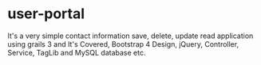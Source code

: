 # user-portal
It's a very simple contact information save, delete, update read application using grails 3 and It's Covered, Bootstrap 4 Design, jQuery, Controller, Service, TagLib and MySQL database etc.
